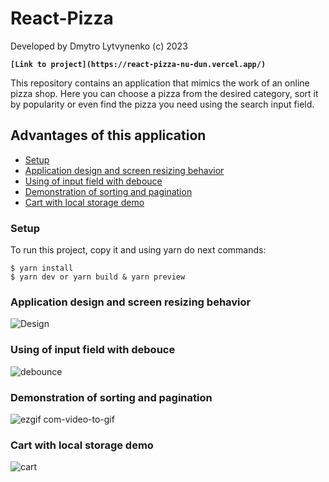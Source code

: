 # React-Pizza
Developed by Dmytro Lytvynenko (с) 2023

**`[Link to project](https://react-pizza-nu-dun.vercel.app/)`**

This repository contains an application that mimics the work of an online pizza shop. Here you can choose a pizza from the desired category, sort it by popularity or even find the pizza you need using the search input field.

## Advantages of this application
* [Setup](#Setup)
* [Application design and screen resizing behavior](#Application-design-and-screen-resizing-behavior)
* [Using of input field with debouce](#Using-of-input-field-with-debouce)
* [Demonstration of sorting and pagination](#Demonstration-of-sorting-and-pagination)
* [Cart with local storage demo](#Cart-with-local-storage-demo)

### Setup
To run this project, copy it and using yarn do next commands:

```
$ yarn install
$ yarn dev or yarn build & yarn preview
```

### Application design and screen resizing behavior
![Design](https://github.com/Dimativ/React-Pizza/assets/88792228/0cccaa60-fd13-44d2-81f3-997312e3c5e3)
### Using of input field with debouce
![debounce](https://github.com/Dimativ/React-Pizza/assets/88792228/224d764f-9a97-41d1-a5d2-adb8f5500e3d)
### Demonstration of sorting and pagination
![ezgif com-video-to-gif](https://github.com/Dimativ/React-Pizza/assets/88792228/5d2dfc5c-3d9f-498d-b34f-0ca768b42321)
### Cart with local storage demo
![cart](https://github.com/Dimativ/React-Pizza/assets/88792228/15313cc6-69fb-49af-8d95-8fb7a5a34a99)
